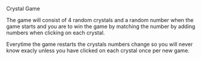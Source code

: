 Crystal Game

The game will consist of 4 random crystals and a random number when the game starts and you are to win the game by matching the number by adding numbers when clicking on each crystal. 

Everytime the game restarts the crystals numbers change so you will never know exacly unless you have clicked on each crystal once per new game. 